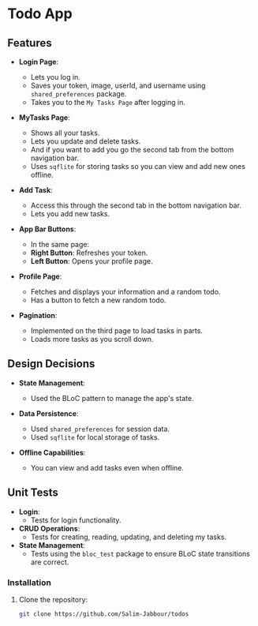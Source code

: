 # Todo App

## Features

- **Login Page**:
  - Lets you log in.
  - Saves your token, image, userId, and username using `shared_preferences` package.
  - Takes you to the `My Tasks Page` after logging in.

- **MyTasks Page**:
  - Shows all your tasks.
  - Lets you update and delete tasks.
  - And if you want to add you go the second tab from the bottom navigation bar.
  - Uses `sqflite` for storing tasks so you can view and add new ones offline.

- **Add Task**:
  - Access this through the second tab in the bottom navigation bar.
  - Lets you add new tasks.

- **App Bar Buttons**:
  - In the same page:  
  - **Right Button**: Refreshes your token.
  - **Left Button**: Opens your profile page.

- **Profile Page**:
  - Fetches and displays your information and a random todo.
  - Has a button to fetch a new random todo.

- **Pagination**:
  - Implemented on the third page to load tasks in parts.
  - Loads more tasks as you scroll down.

## Design Decisions

- **State Management**:
  - Used the BLoC pattern to manage the app's state.

- **Data Persistence**:
  - Used `shared_preferences` for session data.
  - Used `sqflite` for local storage of tasks.

- **Offline Capabilities**:
  - You can view and add tasks even when offline.

## Unit Tests

- **Login**:
  - Tests for login functionality.
- **CRUD Operations**:
  - Tests for creating, reading, updating, and deleting my tasks.
- **State Management**:
  - Tests using the `bloc_test` package to ensure BLoC state transitions are correct.

### Installation

1. Clone the repository:

   ```sh
   git clone https://github.com/Salim-Jabbour/todos
